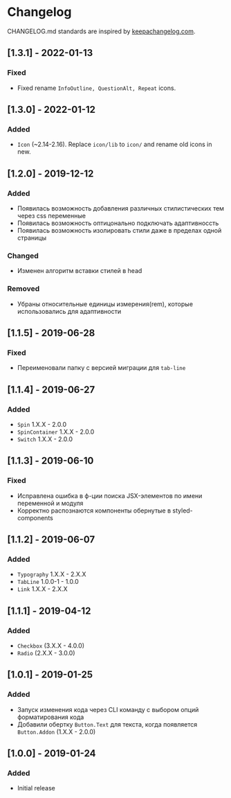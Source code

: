 # Changelog

CHANGELOG.md standards are inspired by [keepachangelog.com](https://keepachangelog.com/en/1.0.0/).

## [1.3.1] - 2022-01-13

### Fixed

- Fixed rename `InfoOutline, QuestionAlt, Repeat` icons.

## [1.3.0] - 2022-01-12

### Added

- `Icon` (~2.14-2.16). Replace `icon/lib` to `icon/` and rename old icons in new.

## [1.2.0] - 2019-12-12

### Added

- Появилась возможность добавления различных стилистических тем через css переменные
- Появилась возможность оптицонально подключать адаптивноссть
- Появилась возможность изолировать стили даже в пределах одной страницы

### Changed

- Изменен алгоритм вставки стилей в head

### Removed

- Убраны относительные единицы измерения(rem), которые использовались для адаптивности

## [1.1.5] - 2019-06-28

### Fixed

- Переименовали папку c версией миграции для `tab-line`

## [1.1.4] - 2019-06-27

### Added

- `Spin` 1.X.X - 2.0.0
- `SpinContainer` 1.X.X - 2.0.0
- `Switch` 1.X.X - 2.0.0

## [1.1.3] - 2019-06-10

### Fixed

- Исправлена ошибка в ф-ции поиска JSX-элементов по имени переменной и модуля
- Корректно распознаются компоненты обернутые в styled-components

## [1.1.2] - 2019-06-07

### Added

- `Typography` 1.X.X - 2.X.X
- `TabLine` 1.0.0-1 - 1.0.0
- `Link` 1.X.X - 2.X.X

## [1.1.1] - 2019-04-12

### Added

- `Checkbox` (3.X.X - 4.0.0)
- `Radio` (2.X.X - 3.0.0)

## [1.0.1] - 2019-01-25

### Added

- Запуск изменения кода через CLI команду с выбором опций форматирования кода
- Добавили обертку `Button.Text` для текста, когда появляется `Button.Addon` (1.X.X - 2.0.0)

## [1.0.0] - 2019-01-24

### Added

- Initial release
